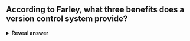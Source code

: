 ## According to Farley, what three benefits does a version control system provide?
<details>
<summary><b>Reveal answer</b></summary>
Provides ability to:<br>1. Step back safety<br>2. Share changes easily<br>3. Store changes somewhere safe
</details>
